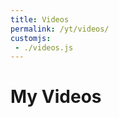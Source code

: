 ```yaml
---
title: Videos
permalink: /yt/videos/
customjs:
 - ./videos.js
---
```


# My Videos

<div id="videos" style="display:flex,flex-wrap:wrap,justify-content:flex-end"></div>
